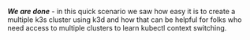 ***We are done*** - in this quick scenario we saw how easy it is to create a 
multiple k3s cluster using k3d and how that can be helpful for folks who need access to
multiple clusters to learn kubectl context switching.
